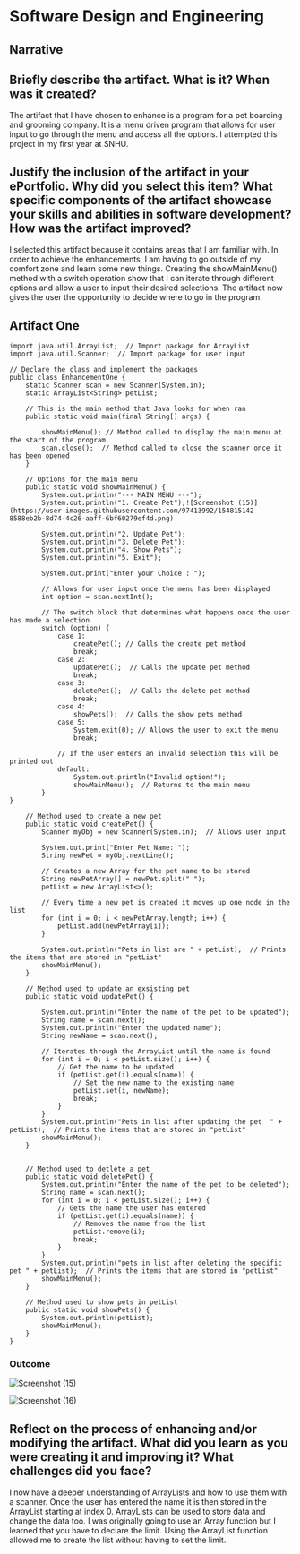 # Software Design and Engineering

## Narrative

## Briefly describe the artifact. What is it? When was it created?

The artifact that I have chosen to enhance is a program for a pet boarding and grooming company. It is a menu driven program that allows for user input to go through the menu and access all the options. I attempted this project in my first year at SNHU.

## Justify the inclusion of the artifact in your ePortfolio. Why did you select this item? What specific components of the artifact showcase your skills and abilities in software development? How was the artifact improved?

I selected this artifact because it contains areas that I am familiar with. In order to achieve the enhancements, I am having to go outside of my comfort zone and learn some new things. Creating the showMainMenu() method with a switch operation show that I can iterate through different options and allow a user to input their desired selections. The artifact now gives the user the opportunity to decide where to go in the program.

## Artifact One

```
import java.util.ArrayList;  // Import package for ArrayList
import java.util.Scanner;  // Import package for user input

// Declare the class and implement the packages
public class EnhancementOne {
    static Scanner scan = new Scanner(System.in);
    static ArrayList<String> petList;

    // This is the main method that Java looks for when ran
    public static void main(final String[] args) {

        showMainMenu(); // Method called to display the main menu at the start of the program
        scan.close();  // Method called to close the scanner once it has been opened
    }

    // Options for the main menu
    public static void showMainMenu() {
        System.out.println("--- MAIN MENU ---");
        System.out.println("1. Create Pet");![Screenshot (15)](https://user-images.githubusercontent.com/97413992/154815142-8588eb2b-8d74-4c26-aaff-6bf60279ef4d.png)

        System.out.println("2. Update Pet");
        System.out.println("3. Delete Pet");
        System.out.println("4. Show Pets");
        System.out.println("5. Exit");

        System.out.print("Enter your Choice : ");

        // Allows for user input once the menu has been displayed
        int option = scan.nextInt();

        // The switch block that determines what happens once the user has made a selection
        switch (option) {
            case 1:
                createPet(); // Calls the create pet method
                break;
            case 2:
                updatePet();  // Calls the update pet method
                break;
            case 3:
                deletePet();  // Calls the delete pet method
                break;
            case 4:
                showPets();  // Calls the show pets method
            case 5:
                System.exit(0); // Allows the user to exit the menu
                break;
            
            // If the user enters an invalid selection this will be printed out
            default:
                System.out.println("Invalid option!");
                showMainMenu();  // Returns to the main menu
        }
}

    // Method used to create a new pet
    public static void createPet() {
        Scanner myObj = new Scanner(System.in);  // Allows user input

        System.out.print("Enter Pet Name: ");
        String newPet = myObj.nextLine();

        // Creates a new Array for the pet name to be stored
        String newPetArray[] = newPet.split(" ");
        petList = new ArrayList<>();

        // Every time a new pet is created it moves up one node in the list
        for (int i = 0; i < newPetArray.length; i++) {
            petList.add(newPetArray[i]);
        }
        
        System.out.println("Pets in list are " + petList);  // Prints the items that are stored in "petList"
        showMainMenu();
    }

    // Method used to update an exsisting pet
    public static void updatePet() {

        System.out.println("Enter the name of the pet to be updated");
        String name = scan.next();
        System.out.println("Enter the updated name");
        String newName = scan.next();

        // Iterates through the ArrayList until the name is found
        for (int i = 0; i < petList.size(); i++) {
            // Get the name to be updated
            if (petList.get(i).equals(name)) {
                // Set the new name to the existing name
                petList.set(i, newName);
                break;
            }
        }
        System.out.println("Pets in list after updating the pet  " + petList);  // Prints the items that are stored in "petList"
        showMainMenu();
    }


    // Method used to detlete a pet
    public static void deletePet() {
        System.out.println("Enter the name of the pet to be deleted");
        String name = scan.next();
        for (int i = 0; i < petList.size(); i++) {
            // Gets the name the user has entered
            if (petList.get(i).equals(name)) {
                // Removes the name from the list
                petList.remove(i);
                break;
            }
        }
        System.out.println("pets in list after deleting the specific pet " + petList);  // Prints the items that are stored in "petList"
        showMainMenu();
    }

    // Method used to show pets in petList
    public static void showPets() {
        System.out.println(petList);
        showMainMenu();
    }
}
```

### Outcome

![Screenshot (15)](https://user-images.githubusercontent.com/97413992/154815161-f3619d8a-55f1-4f5a-b5d9-5d1dc563a8d4.png)

![Screenshot (16)](https://user-images.githubusercontent.com/97413992/154815224-2770a9c7-a03f-4cd1-9e07-8da6eac5250a.png)

## Reflect on the process of enhancing and/or modifying the artifact. What did you learn as you were creating it and improving it? What challenges did you face?

I now have a deeper understanding of ArrayLists and how to use them with a scanner. Once the user has entered the name it is then stored in the ArrayList starting at index 0. ArrayLists can be used to store data and change the data too. I was originally going to use an Array function but I learned that you have to declare the limit. Using the ArrayList function allowed me to create the list without having to set the limit. 
